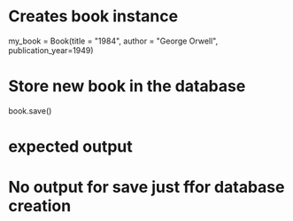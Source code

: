 # Creates book instance
my_book = Book(title = "1984", author = "George Orwell", publication_year=1949)
# Store new book in the database
book.save()

# expected output
# No output for save just ffor database creation
